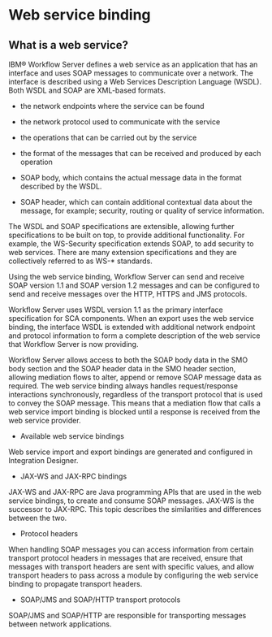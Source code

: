 <!-- image -->

# Web service binding

## What is a web service?

IBM® Workflow
Server defines a web service as an application that has
an interface and uses SOAP messages to communicate over a network. The interface is described using
a Web Services Description Language (WSDL). Both WSDL and SOAP are XML-based formats.

- the network endpoints where the service can be found
- the network protocol used to communicate with the service
- the operations that can be carried out by the service
- the format of the messages that can be received and produced by each operation

- SOAP body, which contains the actual message data in the format described by the WSDL.
- SOAP header, which can contain additional contextual data about the message, for example;
security, routing or quality of service information.

The WSDL and SOAP specifications are extensible, allowing further specifications to be built on
top, to provide additional functionality. For example, the WS-Security specification extends SOAP,
to add security to web services. There are many extension specifications and they are collectively
referred to as WS-* standards.

Using the web service binding, Workflow Server can send and receive SOAP version
1.1 and SOAP version 1.2 messages and can be configured to send and receive messages over the HTTP,
HTTPS and JMS protocols.

Workflow Server uses WSDL version 1.1 as the primary interface specification for SCA
components. When an export uses the web service binding, the interface WSDL is extended with
additional network endpoint and protocol information to form a complete description of the web
service that Workflow Server is now providing.

Workflow Server allows access to both the SOAP body data in the SMO body section and
the SOAP header data in the SMO header section, allowing mediation flows to alter, append or remove
SOAP message data as required. The web service binding always handles request/response interactions
synchronously, regardless of the transport protocol that is used to convey the SOAP message. This
means that a mediation flow that calls a web service import binding is blocked until a response is
received from the web service provider.

- Available web service bindings

Web service import and export bindings are generated and configured in Integration Designer.
- JAX-WS and JAX-RPC bindings

JAX-WS and JAX-RPC are Java programming APIs that are used in the web service bindings, to create and consume SOAP messages. JAX-WS is the successor to JAX-RPC. This topic describes the similarities and differences between the two.
- Protocol headers

When handling SOAP messages you can access information from certain transport protocol headers in messages that are received, ensure that messages with transport headers are sent with specific values, and allow transport headers to pass across a module by configuring the web service binding to propagate transport headers.
- SOAP/JMS and SOAP/HTTP transport protocols

SOAP/JMS and SOAP/HTTP are responsible for transporting messages between network applications.

<!-- image -->
